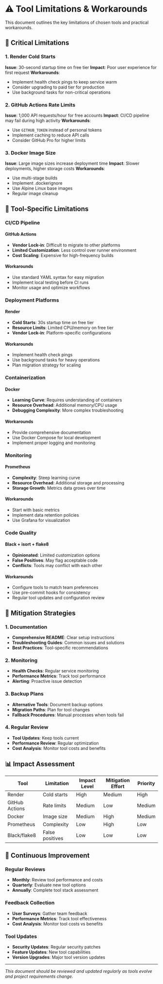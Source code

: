 # ⚠️ Tool Limitations & Workarounds

This document outlines the key limitations of chosen tools and practical workarounds.

## 🚨 Critical Limitations

### 1. Render Cold Starts
**Issue**: 30-second startup time on free tier
**Impact**: Poor user experience for first request
**Workarounds**:
- Implement health check pings to keep service warm
- Consider upgrading to paid tier for production
- Use background tasks for non-critical operations

### 2. GitHub Actions Rate Limits
**Issue**: 1,000 API requests/hour for free accounts
**Impact**: CI/CD pipeline may fail during high activity
**Workarounds**:
- Use `GITHUB_TOKEN` instead of personal tokens
- Implement caching to reduce API calls
- Consider GitHub Pro for higher limits

### 3. Docker Image Size
**Issue**: Large image sizes increase deployment time
**Impact**: Slower deployments, higher storage costs
**Workarounds**:
- Use multi-stage builds
- Implement .dockerignore
- Use Alpine Linux base images
- Regular image cleanup

## 🔧 Tool-Specific Limitations

### CI/CD Pipeline

#### GitHub Actions
- **Vendor Lock-in**: Difficult to migrate to other platforms
- **Limited Customization**: Less control over runner environment
- **Cost Scaling**: Expensive for high-frequency builds

#### Workarounds
- Use standard YAML syntax for easy migration
- Implement local testing before CI runs
- Monitor usage and optimize workflows

### Deployment Platforms

#### Render
- **Cold Starts**: 30s startup time on free tier
- **Resource Limits**: Limited CPU/memory on free tier
- **Vendor Lock-in**: Platform-specific configurations

#### Workarounds
- Implement health check pings
- Use background tasks for heavy operations
- Plan migration strategy for scaling

### Containerization

#### Docker
- **Learning Curve**: Requires understanding of containers
- **Resource Overhead**: Additional memory/CPU usage
- **Debugging Complexity**: More complex troubleshooting

#### Workarounds
- Provide comprehensive documentation
- Use Docker Compose for local development
- Implement proper logging and monitoring

### Monitoring

#### Prometheus
- **Complexity**: Steep learning curve
- **Resource Overhead**: Additional storage and processing
- **Storage Growth**: Metrics data grows over time

#### Workarounds
- Start with basic metrics
- Implement data retention policies
- Use Grafana for visualization

### Code Quality

#### Black + isort + flake8
- **Opinionated**: Limited customization options
- **False Positives**: May flag acceptable code
- **Conflicts**: Tools may conflict with each other

#### Workarounds
- Configure tools to match team preferences
- Use pre-commit hooks for consistency
- Regular tool updates and configuration review

## 🎯 Mitigation Strategies

### 1. Documentation
- **Comprehensive README**: Clear setup instructions
- **Troubleshooting Guides**: Common issues and solutions
- **Best Practices**: Tool-specific recommendations

### 2. Monitoring
- **Health Checks**: Regular service monitoring
- **Performance Metrics**: Track tool performance
- **Alerting**: Proactive issue detection

### 3. Backup Plans
- **Alternative Tools**: Document backup options
- **Migration Paths**: Plan for tool changes
- **Fallback Procedures**: Manual processes when tools fail

### 4. Regular Review
- **Tool Updates**: Keep tools current
- **Performance Review**: Regular optimization
- **Cost Analysis**: Monitor tool costs and benefits

## 📊 Impact Assessment

| Tool | Limitation | Impact Level | Mitigation Effort | Priority |
|------|------------|--------------|-------------------|----------|
| Render | Cold starts | High | Medium | High |
| GitHub Actions | Rate limits | Medium | Low | Medium |
| Docker | Image size | Medium | High | Medium |
| Prometheus | Complexity | Low | High | Low |
| Black/flake8 | False positives | Low | Low | Low |

## 🔄 Continuous Improvement

### Regular Reviews
- **Monthly**: Review tool performance and costs
- **Quarterly**: Evaluate new tool options
- **Annually**: Complete tool stack assessment

### Feedback Collection
- **User Surveys**: Gather team feedback
- **Performance Metrics**: Track tool effectiveness
- **Cost Analysis**: Monitor tool costs vs benefits

### Tool Updates
- **Security Updates**: Regular security patches
- **Feature Updates**: New tool capabilities
- **Version Upgrades**: Major tool version updates

---

*This document should be reviewed and updated regularly as tools evolve and project requirements change.*
